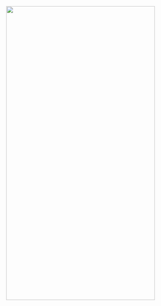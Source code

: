 <!-- ![](https://github.com/KovtonyckIlya/LayoutTest/blob/master/untitled.gif =250x250)   -->
<img src="https://github.com/KovtonyckIlya/LayoutTest/blob/master/untitled.gif" width="400" height="790">